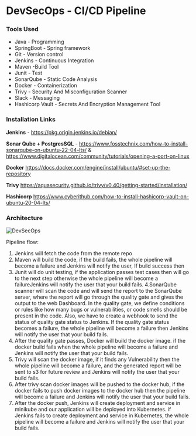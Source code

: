 # DevSecOps - CI/CD Pipeline
### Tools Used 
- Java - Programming
- SpringBoot - Spring framework
- Git - Version control
- Jenkins - Continuous Integration
- Maven -Build Tool
- Junit - Test
- SonarQube - Static Code Analysis
- Docker - Containerization
- Trivy -  Security And Misconfiguration Scanner
- Slack - Messaging
- Hashicorp Vault - Secrets And Encryption Management Tool

### Installation Links 

**Jenkins**  - https://pkg.origin.jenkins.io/debian/

**Sonar	Qube + PostgresSQL** - https://www.fosstechnix.com/how-to-install-sonarqube-on-ubuntu-22-04-lts/ & https://www.digitalocean.com/community/tutorials/opening-a-port-on-linux

**Docker** https://docs.docker.com/engine/install/ubuntu/#set-up-the-repository

**Trivy** https://aquasecurity.github.io/trivy/v0.40/getting-started/installation/

**Hashicorp** https://www.cyberithub.com/how-to-install-hashicorp-vault-on-ubuntu-20-04-lts/

### Architecture
![DevSecOps](https://github.com/aditi55/DevOps/assets/67974030/e869b60e-e7a3-4cd2-84a1-a9e08086b683)

Pipeline flow:
1.	Jenkins will fetch the code from the remote repo
2.	Maven will build the code, if the build fails, the whole pipeline will become a failure and Jenkins will notify the user, If build success then
3.	Junit will do unit testing, if the application passes test cases then will go to the next step otherwise the whole pipeline will become a failureJenkins will notify the user that your build fails. 4.SonarQube scanner will scan the code and will send the report to the SonarQube server, where the report will go through the quality gate and gives the output to the web Dashboard. In the quality gate, we define conditions or rules like how many bugs or vulnerabilities, or code smells should be present in the code. Also, we have to create a webhook to send the status of quality gate status to Jenkins. If the quality gate status becomes a failure, the whole pipeline will become a failure then Jenkins will notify the user that your build fails.
4.	After the quality gate passes, Docker will build the docker image. if the docker build fails when the whole pipeline will become a failure and Jenkins will notify the user that your build fails.
5.	Trivy will scan the docker image, if it finds any Vulnerability then the whole pipeline will become a failure, and the generated report will be sent to s3 for future review and Jenkins will notify the user that your build fails.
6.	After trivy scan docker images will be pushed to the docker hub, if the docker fails to push docker images to the docker hub then the pipeline will become a failure and Jenkins will notify the user that your build fails.
7.	After the docker push, Jenkins will create deployment and service in minikube and our application will be deployed into Kubernetes. if Jenkins fails to create deployment and service in Kubernetes, the whole pipeline will become a failure and Jenkins will notify the user that your build fails.

